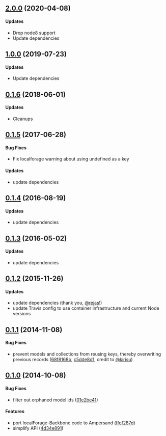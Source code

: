 <a name="1.0.0"></a>
## [2.0.0](https://github.com/Neofonie/ampersand-sync-localforage/compare/v1.0.0...v2.0.0) (2020-04-08)

#### Updates
  * Drop node8 support
  * Update dependencies
  
  
<a name="1.0.0"></a>
## [1.0.0](https://github.com/Neofonie/ampersand-sync-localforage/compare/v0.1.6...v1.0.0) (2019-07-23)

#### Updates
  * Update dependencies
  
  
<a name="0.1.6"></a>
## [0.1.6](https://github.com/Neofonie/ampersand-sync-localforage/compare/v0.1.5...v0.1.6) (2018-06-01)

#### Updates
  * Cleanups


<a name="0.1.5"></a>
## [0.1.5](https://github.com/Neofonie/ampersand-sync-localforage/compare/v0.1.4...v0.1.5) (2017-06-28)

#### Bug Fixes
  * Fix localforage warning about using undefined as a key

#### Updates
  * update dependencies 


<a name="0.1.4"></a>
## [0.1.4](https://github.com/Neofonie/ampersand-sync-localforage/compare/v0.1.3...v0.1.4) (2016-08-19)

#### Updates
  * update dependencies 


<a name="0.1.3"></a>
## [0.1.3](https://github.com/Neofonie/ampersand-sync-localforage/compare/v0.1.2...v0.1.3) (2016-05-02)

#### Updates
  * update dependencies 


<a name="0.1.2"></a>
## [0.1.2](https://github.com/Neofonie/ampersand-sync-localforage/compare/v0.1.1...v0.1.2) (2015-11-26)

#### Updates

  * update dependencies (thank you, [@rejas](https://github.com/rejas)!)
  * update Travis config to use container infrastructure and current Node versions


<a name="0.1.1"></a>
## [0.1.1](https://github.com/Neofonie/ampersand-sync-localforage/compare/v0.1.0...v0.1.1) (2014-11-08)

#### Bug Fixes

  * prevent models and collections from reusing keys, thereby overwriting previous records ([68f8168b](https://github.com/Neofonie/ampersand-sync-localforage/commit/68f8168bff8b402bc45fca6f7fe2855507ce3028), [c5dde8d1](https://github.com/garrettn/ampersand-sync-localforage/commit/c5dde8d1c5bf0ea03a0b59448eece753e1fc9662), credit to [@kirisu](https://github.com/kirisu))


<a name="0.1.0"></a>
## [0.1.0](https://github.com/Neofonie/ampersand-sync-localforage/tree/7aed305286f7d817b6249fa3a522ef7825df099e) (2014-10-08)

#### Bug Fixes

* filter out orphaned model ids ([01e2be41](https://github.com/Neofonie/ampersand-sync-localforage/commit/01e2be412183b60066f0bb849979b6175d888b40))

#### Features

* port localForage-Backbone code to Ampersand ([ffef287d](https://github.com/Neofonie/ampersand-sync-localforage/commit/ffef287d7a12bb3a33efcaebef4393bd88eaee44))
* simplify API ([4d34e891](https://github.com/Neofonie/ampersand-sync-localforage/commit/4d34e891b79f01df9dc16b577e85e8fb334541da))
